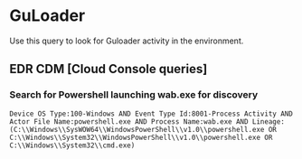 # GuLoader

Use this query to look for Guloader activity in the environment.

## EDR CDM [Cloud Console queries]

### Search for Powershell launching wab.exe for discovery

~~~
Device OS Type:100-Windows AND Event Type Id:8001-Process Activity AND Actor File Name:powershell.exe AND Process Name:wab.exe AND Lineage:(C:\\Windows\\SysWOW64\\WindowsPowerShell\\v1.0\\powershell.exe OR C:\\Windows\\System32\\WindowsPowerShell\\v1.0\\powershell.exe OR C:\\Windows\\System32\\cmd.exe)
~~~
